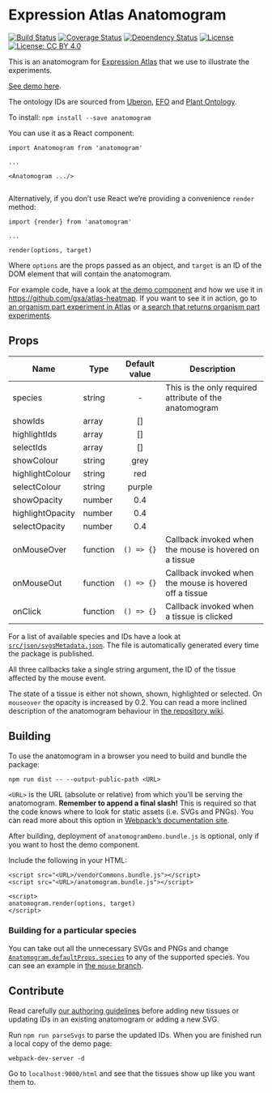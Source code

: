 # Expression Atlas Anatomogram

[![Build Status](https://travis-ci.org/gxa/atlas-anatomogram.svg?branch=master)](https://travis-ci.org/gxa/atlas-anatomogram) [![Coverage Status](https://coveralls.io/repos/github/gxa/atlas-anatomogram/badge.svg?branch=master)](https://coveralls.io/github/gxa/atlas-anatomogram?branch=master) [![Dependency Status](https://gemnasium.com/badges/github.com/gxa/atlas-anatomogram.svg)](https://gemnasium.com/github.com/gxa/atlas-anatomogram) [![License](https://img.shields.io/badge/License-Apache%202.0-blue.svg)](https://opensource.org/licenses/Apache-2.0) [![License: CC BY 4.0](https://img.shields.io/badge/License-CC%20BY%204.0-lightgrey.svg)](https://creativecommons.org/licenses/by/4.0/)

This is an anatomogram for [Expression Atlas](https://www.ebi.ac.uk/gxa) that we use to illustrate the experiments.

[See demo here](https://gxa.github.io/anatomogram-demo/index.html).

The ontology IDs are sourced from [Uberon](www.uberon.org), [EFO](www.ebi.ac.uk/efo) and [Plant 
Ontology](www.plantontology.org/).

To install:
`npm install --save anatomogram`

You can use it as a React component:
```
import Anatomogram from 'anatomogram'

...

<Anatomogram .../>
 
```

Alternatively, if you don’t use React we’re providing a convenience `render` method:
```
import {render} from 'anatomogram'

...

render(options, target)
```

Where `options` are the props passed as an object, and `target` is an ID of the DOM element that will contain the 
anatomogram.

For example code, have a look at [the demo 
component](https://github.com/gxa/anatomogram/blob/master/html/AnatomogramDemo.js) and how we use it in 
https://github.com/gxa/atlas-heatmap. If you want to see it in action, go to [an organism part experiment in 
Atlas](https://www.ebi.ac.uk/gxa/experiments/E-MTAB-513) or [a search that returns organism part 
experiments](https://www.ebi.ac.uk/gxa/search?geneQuery=[{%22value%22:%22zinc%20finger%22}]).

## Props

| Name             | Type     | Default value  | Description                                                          |
|------------------|----------|:--------------:|----------------------------------------------------------------------|
| species          | string   |       -        | This is the only required attribute of the anatomogram               |
| showIds          | array    |       []       |                                                                      |
| highlightIds     | array    |       []       |                                                                      |
| selectIds        | array    |       []       |                                                                      |
| showColour       | string   | grey           |                                                                      |
| highlightColour  | string   | red            |                                                                      |
| selectColour     | string   | purple         |                                                                      |
| showOpacity      | number   | 0.4            |                                                                      |
| highlightOpacity | number   | 0.4            |                                                                      |
| selectOpacity    | number   | 0.4            |                                                                      |
| onMouseOver      | function |   `() => {}`   | Callback invoked when the mouse is hovered on a tissue               |
| onMouseOut       | function |   `() => {}`   | Callback invoked when the mouse is hovered off a tissue              |
| onClick          | function |   `() => {}`   | Callback invoked when a tissue is clicked                            |

For a list of available species and IDs have a look at 
[`src/json/svgsMetadata.json`](https://github.com/gxa/anatomogram/blob/master/src/json/svgsMetadata.json). The file is 
automatically generated every time the package is published.

All three callbacks take a single string argument, the ID of the tissue affected by the mouse event.

The state of a tissue is either not shown, shown, highlighted or selected. On `mouseover` the opacity is increased by 
0.2. You can read a more inclined description of the anatomogram behaviour in [the repository 
wiki](https://github.com/gxa/anatomogram/wiki).

## Building
To use the anatomogram in a browser you need to build and bundle the package:
```
npm run dist -- --output-public-path <URL>
```

`<URL>` is the URL (absolute or relative) from which you’ll be serving the anatomogram. **Remember to append a final 
slash!** This is required so that the code knows where to look for static assets (i.e. SVGs and PNGs). You can read more 
about this option in [Webpack’s documentation site](https://webpack.js.org/configuration/output/#output-publicpath).

After building, deployment of `anatomogramDemo.bundle.js` is optional, only if you want to host the demo component.

Include the following in your HTML:
```
<script src="<URL>/vendorCommons.bundle.js"></script>
<script src="<URL>/anatomogram.bundle.js"></script>

<script>
anatomogram.render(options, target)
</script>
```

### Building for a particular species
You can take out all the unnecessary SVGs and PNGs and change 
[`Anatomogram.defaultProps.species`](https://github.com/gxa/anatomogram/blob/master/src/Anatomogram.js#L56) to any of 
the supported species. You can see an example in [the `mouse` branch](https://github.com/gxa/anatomogram/tree/mouse). 

## Contribute

Read carefully [our authoring guidelines](https://github.com/gxa/anatomogram/blob/master/src/svg/README.md) before 
adding new tissues or updating IDs in an existing anatomogram or adding a new SVG.
 
Run `npm run parseSvgs` to parse the updated IDs. When you are finished run a local copy of the demo page:
```
webpack-dev-server -d
```

Go to `localhost:9000/html` and see that the tissues show up like you want them to.
